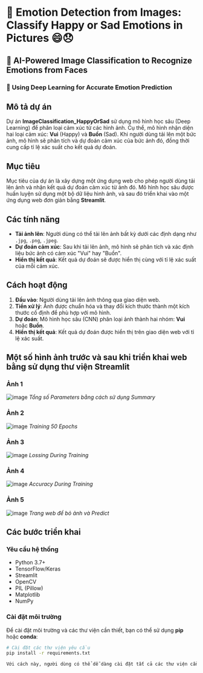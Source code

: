 # 🎉 **Emotion Detection from Images**: Classify Happy or Sad Emotions in Pictures 😄😞

## 🌟 **AI-Powered Image Classification** to Recognize Emotions from Faces

### 🤖 **Using Deep Learning for Accurate Emotion Prediction**

## Mô tả dự án

Dự án **ImageClassification_HappyOrSad** sử dụng mô hình học sâu (Deep Learning) để phân loại cảm xúc từ các hình ảnh. Cụ thể, mô hình nhận diện hai loại cảm xúc: **Vui** (Happy) và **Buồn** (Sad). Khi người dùng tải lên một bức ảnh, mô hình sẽ phân tích và dự đoán cảm xúc của bức ảnh đó, đồng thời cung cấp tỉ lệ xác suất cho kết quả dự đoán.

## Mục tiêu

Mục tiêu của dự án là xây dựng một ứng dụng web cho phép người dùng tải lên ảnh và nhận kết quả dự đoán cảm xúc từ ảnh đó. Mô hình học sâu được huấn luyện sử dụng một bộ dữ liệu hình ảnh, và sau đó triển khai vào một ứng dụng web đơn giản bằng **Streamlit**.

## Các tính năng

- **Tải ảnh lên**: Người dùng có thể tải lên ảnh bất kỳ dưới các định dạng như `.jpg`, `.png`, `.jpeg`.
- **Dự đoán cảm xúc**: Sau khi tải lên ảnh, mô hình sẽ phân tích và xác định liệu bức ảnh có cảm xúc "Vui" hay "Buồn".
- **Hiển thị kết quả**: Kết quả dự đoán sẽ được hiển thị cùng với tỉ lệ xác suất của mỗi cảm xúc.

## Cách hoạt động

1. **Đầu vào**: Người dùng tải lên ảnh thông qua giao diện web.
2. **Tiền xử lý**: Ảnh được chuẩn hóa và thay đổi kích thước thành một kích thước cố định để phù hợp với mô hình.
3. **Dự đoán**: Mô hình học sâu (CNN) phân loại ảnh thành hai nhóm: **Vui** hoặc **Buồn**.
4. **Hiển thị kết quả**: Kết quả dự đoán được hiển thị trên giao diện web với tỉ lệ xác suất.
## Một số hình ảnh trước và sau khi triển khai web bằng sử dụng thư viện Streamlit
### Ảnh 1
![image](https://github.com/user-attachments/assets/d608e64b-b665-4bf4-83a9-03ea59ea378b)
*Tổng số Parameters bằng cách sử dụng Summary*
### Ảnh 2
![image](https://github.com/user-attachments/assets/8f6a9144-8d0d-4779-a650-e3963db08950)
*Training 50 Epochs*
### Ảnh 3
![image](https://github.com/user-attachments/assets/479256bc-f5b4-4d75-a1c5-c0deda47de78)
*Lossing During Training*
### Ảnh 4
![image](https://github.com/user-attachments/assets/2a035eda-86d7-4b2f-9e97-fef212053550)
*Accuracy During Training*
### Ảnh 5
![image](https://github.com/user-attachments/assets/caf8c7c3-3fc6-41a4-834c-6e67d64645b9)
*Trang web để bỏ ảnh và Predict*





## Các bước triển khai

### Yêu cầu hệ thống

- Python 3.7+
- TensorFlow/Keras
- Streamlit
- OpenCV
- PIL (Pillow)
- Matplotlib
- NumPy

### Cài đặt môi trường

Để cài đặt môi trường và các thư viện cần thiết, bạn có thể sử dụng **pip** hoặc **conda**:

```bash
# Cài đặt các thư viện yêu cầu
pip install -r requirements.txt

Với cách này, người dùng có thể dễ dàng cài đặt tất cả các thư viện cần thiết cho dự án của bạn chỉ bằng một lệnh.
